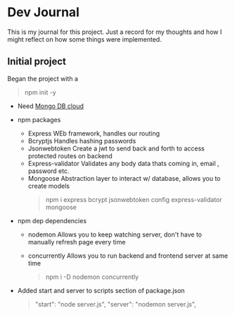 # Dev Journal

This is my journal for this project. Just a record for my thoughts and how I might reflect on how some things were implemented.

## Initial project

Began the project with a

> npm init -y

- Need [Mongo DB cloud](https://www.mongodb.com/cloud)
- npm packages

  - Express
    WEb framework, handles our routing
  - Bcryptjs
    Handles hashing passwords
  - Jsonwebtoken
    Create a jwt to send back and forth to access protected routes on backend
  - Express-validator
    Validates any body data thats coming in, email , password etc.
  - Mongoose
    Abstraction layer to interact w/ database, allows you to create models
    > npm i express bcrypt jsonwebtoken config express-validator mongoose

- npm dep dependencies

  - nodemon
    Allows you to keep watching server, don't have to manually refresh page every time
  - concurrently
    Allows you to run backend and frontend server at same time

    > npm i -D nodemon concurrently

- Added start and server to scripts section of package.json
  > "start": "node server.js",
  > "server": "nodemon server.js",
